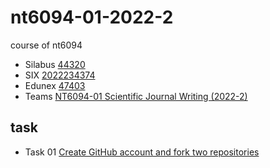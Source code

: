 # nt6094-01-2022-2
course of nt6094

+ Silabus [44320](https://akademik.itb.ac.id/app/dosen:197312011999031002/kurikulum/silabus/44320/view)
+ SIX [2022234374](https://akademik.itb.ac.id/app/K/dosen:197312011999031002+2022-2/kelas/2022234374/pertemuan/list)
+ Edunex [47403](https://edunex.itb.ac.id/courses/47403/preview)
+ Teams [NT6094-01 Scientific Journal Writing (2022-2)](https://teams.microsoft.com/l/channel/19%3aqSX9kY5u7AIfb6Gnn7538RPjqgF_h96zos5F1u2cAD41%40thread.tacv2/General?groupId=1d0e9e01-d3d6-4d73-91d1-7f6ea41cee5f&tenantId=db6e1183-4c65-405c-82ce-7cd53fa6e9dc)

## task
+ Task 01 [Create GitHub account and fork two repositories](https://github.com/dudung/nt6094-01-2022-2/issues)
